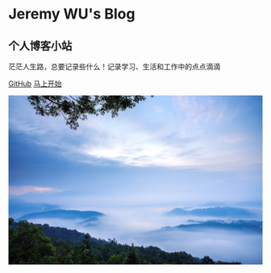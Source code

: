 # Jeremy WU's Blog

## 个人博客小站

茫茫人生路，总要记录些什么！记录学习、生活和工作中的点点滴滴

[<i class="iconfont icon-github"></i> GitHub](https://github.com/JeremyWu917) [马上开始 <i class="iconfont icon-down"></i>](/README)

<!-- background image -->

![](https://raw.githubusercontent.com/jeremywu917/jeremywuassets/main/src/blog/bg1920x1280.jpg)

